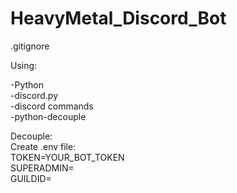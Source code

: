 # HeavyMetal_Discord_Bot

.gitignore 

Using:

-Python  
-discord.py  
-discord commands  
-python-decouple  


Decouple:  
Create .env file:  
TOKEN=YOUR_BOT_TOKEN  
SUPERADMIN=  
GUILDID=  